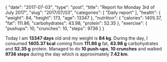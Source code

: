 {
    "date": "2017-07-03",
    "type": "post",
    "title": "Report for Monday 3rd of July 2017",
    "slug": "2017\/07\/03",
    "categories": [
        "Daily report"
    ],
    "health": {
        "weight": 84,
        "height": 173,
        "age": 13347
    },
    "nutrition": {
        "calories": 1405.37,
        "fat": 111.86,
        "carbohydrates": 43.98,
        "protein": 52.35
    },
    "exercise": {
        "pushups": 10,
        "crunches": 10,
        "steps": 9736
    }
}

Today I am <strong>13347 days</strong> old and my weight is <strong>84 kg</strong>. During the day, I consumed <strong>1405.37 kcal</strong> coming from <strong>111.86 g</strong> fat, <strong>43.98 g</strong> carbohydrates and <strong>52.35 g</strong> protein. Managed to do <strong>10 push-ups</strong>, <strong>10 crunches</strong> and walked <strong>9736 steps</strong> during the day which is approximately <strong>7.42 km</strong>.